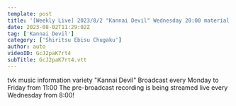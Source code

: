 ```yaml
---
template: post
title: '[Weekly Live] 2023/8/2 "Kannai Devil" Wednesday 20:00 material (Nonoka Kazami)'
date: 2023-08-02T11:29:02Z
tag: ['Kannai Devil']
category: ['Shiritsu Ebisu Chugaku']
author: auto 
videoID: GcJ2paK7rt4
subTitle: GcJ2paK7rt4.vtt
---
```

tvk music information variety "Kannai Devil"
Broadcast every Monday to Friday from 11:00
The pre-broadcast recording is being streamed live every Wednesday from 8:00!
